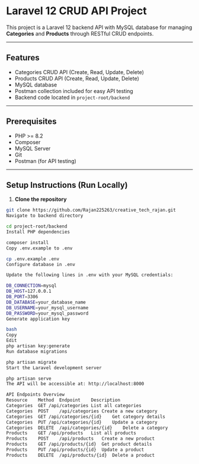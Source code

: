 # Laravel 12 CRUD API Project

This project is a Laravel 12 backend API with MySQL database for managing **Categories** and **Products** through RESTful CRUD endpoints.

---

## Features

- Categories CRUD API (Create, Read, Update, Delete)
- Products CRUD API (Create, Read, Update, Delete)
- MySQL database
- Postman collection included for easy API testing
- Backend code located in `project-root/backend`

---

## Prerequisites

- PHP >= 8.2
- Composer
- MySQL Server
- Git
- Postman (for API testing)

---

## Setup Instructions (Run Locally)

1. **Clone the repository**

 ```bash
git clone https://github.com/Rajan225263/creative_tech_rajan.git
Navigate to backend directory

cd project-root/backend
Install PHP dependencies

composer install
Copy .env.example to .env

cp .env.example .env
Configure database in .env

Update the following lines in .env with your MySQL credentials:

DB_CONNECTION=mysql
DB_HOST=127.0.0.1
DB_PORT=3306
DB_DATABASE=your_database_name
DB_USERNAME=your_mysql_username
DB_PASSWORD=your_mysql_password
Generate application key

bash
Copy
Edit
php artisan key:generate
Run database migrations

php artisan migrate
Start the Laravel development server

php artisan serve
The API will be accessible at: http://localhost:8000

API Endpoints Overview
Resource	Method	Endpoint	Description
Categories	GET	/api/categories	List all categories
Categories	POST	/api/categories	Create a new category
Categories	GET	/api/categories/{id}	Get category details
Categories	PUT	/api/categories/{id}	Update a category
Categories	DELETE	/api/categories/{id}	Delete a category
Products	GET	/api/products	List all products
Products	POST	/api/products	Create a new product
Products	GET	/api/products/{id}	Get product details
Products	PUT	/api/products/{id}	Update a product
Products	DELETE	/api/products/{id}	Delete a product
